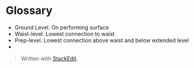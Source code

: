 
# Glossary

- Ground Level. On performing surface
- Waist-level. Lowest connection to waist 
- Prep-level. Lowest connection above waist and below extended level
- 

> Written with [StackEdit](https://stackedit.io/).
<!--stackedit_data:
eyJoaXN0b3J5IjpbLTExMDUwOTEwNjFdfQ==
-->
